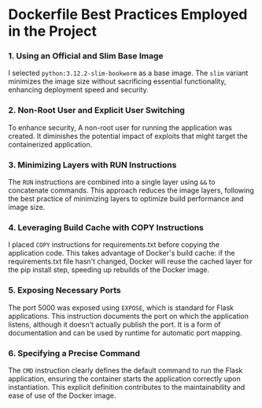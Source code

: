 # Dockerfile Best Practices Employed in the Project

### 1. Using an Official and Slim Base Image

I selected `python:3.12.2-slim-bookworm` as a base image. The `slim` variant minimizes the image size without sacrificing essential functionality, enhancing deployment speed and security.

### 2. Non-Root User and Explicit User Switching

To enhance security, A non-root user for running the application was created. It diminishes the potential impact of exploits that might target the containerized application.

### 3. Minimizing Layers with RUN Instructions

The `RUN` instructions are combined into a single layer using `&&` to concatenate commands. This approach reduces the image layers, following the best practice of minimizing layers to optimize build performance and image size.

### 4. Leveraging Build Cache with COPY Instructions

I placed `COPY` instructions for requirements.txt before copying the application code. This takes advantage of Docker's build cache: if the requirements.txt file hasn't changed, Docker will reuse the cached layer for the pip install step, speeding up rebuilds of the Docker image.


### 5. Exposing Necessary Ports

The port 5000 was exposed using `EXPOSE`, which is standard for Flask applications. This instruction documents the port on which the application listens, although it doesn't actually publish the port. It is a form of documentation and can be used by runtime for automatic port mapping.

### 6. Specifying a Precise Command

The `CMD` instruction clearly defines the default command to run the Flask application, ensuring the container starts the application correctly upon instantiation. This explicit definition contributes to the maintainability and ease of use of the Docker image.

